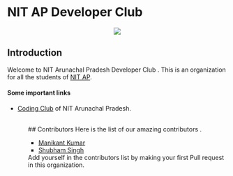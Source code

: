 # NIT AP Developer Club
<p align="center">

<img align="center" src="https://github.com/nit-ap/nit-ap/blob/main/NITAP.png" />

</p>


## Introduction
Welcome to NIT Arunachal Pradesh Developer Club . This is an organization for all the students of <a href="https://www.nitap.ac.in/">NIT AP</a>.
#### Some important links 
<ul>
  <li><a href="https://www.nitap.ac.in/quick/CodingClub/home/">Coding Club</a> of NIT Arunachal Pradesh.</li>
<ul>
<br>
## Contributors 
Here is the list of our amazing contributors .
<ul>
  <li><a href="https://github.com/devil-cyber">Manikant Kumar</a></li>
  <li><a href="https://github.com/suubh">Shubham Singh</a></li>
</ul>
Add yourself in the contributors list by making your first Pull request in this organization. 

